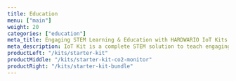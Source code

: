 ```yaml
---
title: Education
menu: ["main"]
weight: 20
categories: ["education"]
meta_title: Engaging STEM Learning & Education with HARDWARIO IoT Kits
meta_description: IoT Kit is a complete STEM solution to teach engagingly through the creation of real projects with which students discover the world around them.
productLeft: "/kits/starter-kit"
productMiddle: "/kits/starter-kit-co2-monitor"
productRight: "/kits/starter-kit-bundle"
---
```

